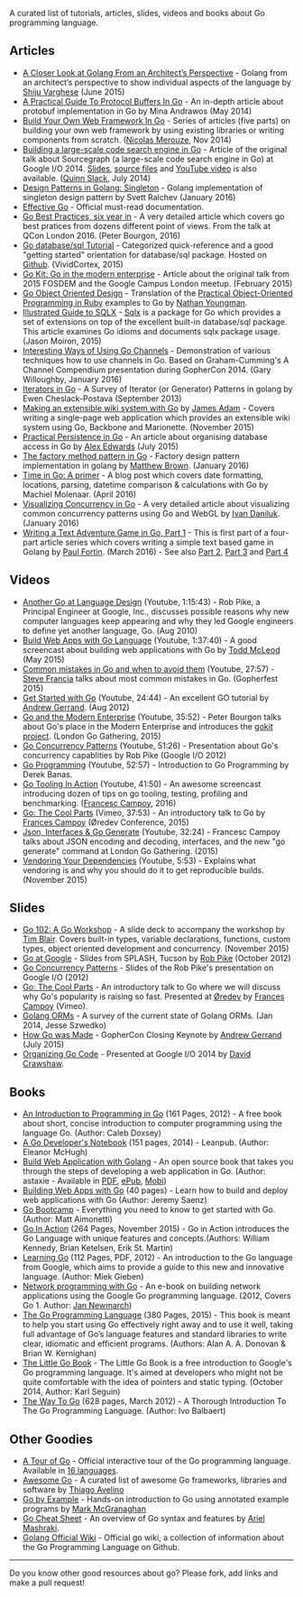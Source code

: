A curated list of tutorials, articles, slides, videos and books about Go programming language.

## Articles
 - [A Closer Look at Golang From an Architect’s Perspective](http://thenewstack.io/a-closer-look-at-golang-from-an-architects-perspective/) - Golang from an architect’s perspective to show individual aspects of the language by [Shiju Varghese](https://github.com/shijuvar) (June 2015)
 - [A Practical Guide To Protocol Buffers In Go](http://www.minaandrawos.com/2014/05/27/practical-guide-protocol-buffers-protobuf-go-golang/) - An in-depth article about protobuf implementation in Go by Mina Andrawos (May 2014)
 - [Build Your Own Web Framework In Go](https://www.nicolasmerouze.com/build-web-framework-golang/) - Series of articles (five parts) on building your own web framework by using existing libraries or writing components from scratch. ([Nicolas Merouze](http://twitter.com/nicolasmerouze), Nov 2014)
 - [Building a large-scale code search engine in Go](https://sourcegraph.com/blog/117137797304/google-io-2014-building-sourcegraph-a) - Article of the original talk about Sourcegraph (a large-scale code search engine in Go) at Google I/O 2014. [Slides](http://go-talks.appspot.com/github.com/sourcegraph/talks/google-io-2014/gio2014.slide), [source files](https://sourcegraph.com/github.com/sourcegraph/talks/.tree/google-io-2014) and [YouTube video](https://www.youtube.com/watch?v=-DpKaoPz8l8) is also available. ([Quinn Slack](https://twitter.com/sqs), July 2014)
 - [Design Patterns in Golang: Singleton](http://blog.ralch.com/tutorial/design-patterns/golang-singleton/) - Golang implementation of singleton design pattern by Svett Ralchev (January 2016)
 - [Effective Go](https://golang.org/doc/effective_go.html) - Official must-read documentation.
 - [Go Best Practices, six year in](https://peter.bourgon.org/go-best-practices-2016/) - A very detailed article which covers go best pratices from dozens different point of views. From the talk at QCon London 2016. (Peter Bourgon, 2016)
 - [Go database/sql Tutorial](http://go-database-sql.org/index.html) - Categorized quick-reference and a good "getting started" orientation for database/sql package. Hosted on [Github](https://github.com/VividCortex/go-database-sql-tutorial). (VividCortex, 2015)
 - [Go Kit: Go in the modern enterprise](http://peter.bourgon.org/go-kit/) - Article about the original talk from 2015 FOSDEM and the Google Campus London meetup. (February 2015)
 - [Go Object Oriented Design](https://nathany.com/good/) - Translation of the [Practical Object-Oriented Programming in Ruby](http://www.poodr.com/) examples to Go by [Nathan Youngman](https://github.com/nathany).
 - [Illustrated Guide to SQLX](https://jmoiron.github.io/sqlx/) - [Sqlx](https://github.com/jmoiron/sqlx) is a package for Go which provides a set of extensions on top of the excellent built-in database/sql package. This article examines Go idioms and documents sqlx package usage. (Jason Moiron, 2015)
 - [Interesting Ways of Using Go Channels](http://nomad.so/2016/01/interesting-ways-of-using-go-channels/) - Demonstration of various techniques how to use channels in Go. Based on Graham-Cumming's A Channel Compendium presentation during GopherCon 2014. (Gary Willoughby, January 2016)
 - [Iterators in Go](http://ewencp.org/blog/golang-iterators/) - A Survey of Iterator (or Generator) Patterns in golang by Ewen Cheslack-Postava (September 2013)
 - [Making an extensible wiki system with Go](http://jamesadam.me/index.php/2015/11/03/making-an-extensible-wiki-system-with-go/) by [James Adam](https://github.com/rhinoman) - Covers writing a single-page web application which provides an extensible wiki system using Go, Backbone and Marionette. (November 2015)
 - [Practical Persistence in Go](http://www.alexedwards.net/blog/organising-database-access) - An article about organising database access in Go by [Alex Edwards](https://twitter.com/ajmedwards) (July 2015)
 - [The factory method pattern in Go](http://matthewbrown.io/2016/01/23/factory-pattern-in-golang/) - Factory design pattern implementation in golang by [Matthew Brown](https://twitter.com/mnbbrown). (January 2016)
 - [Time in Go: A primer](https://machiel.me/post/time-in-go-a-primer/) - A blog post which covers date formatting, locations, parsing, datetime comparison & calculations with Go by Machiel Molenaar. (April 2016)
 - [Visualizing Concurrency in Go](https://divan.github.io/posts/go_concurrency_visualize/) - A very detailed article about visualizing common concurrency patterns using Go and WebGL by [Ivan Daniluk](https://github.com/divan). (January 2016)
 - [Writing a Text Adventure Game in Go, Part 1](https://gocodecloud.com/blog/2016/03/19/writing-a-text-adventure-game-in-go---part-1/) - This is first part of a four-part article series which covers writing a simple text based game in Golang by [Paul Fortin](https://www.twitter.com/gocodecloud). (March 2016) - See also [Part 2](https://gocodecloud.com/blog/2016/03/26/writing-a-text-adventure-game-in-go---part-2/), [Part 3](https://gocodecloud.com/blog/2016/04/03/writing-a-text-adventure-game-in-go---part-3/) and [Part 4](https://gocodecloud.com/blog/2016/04/24/writing-a-text-adventure-game-in-go---part-4/)

## Videos
 - [Another Go at Language Design](https://www.youtube.com/watch?v=7VcArS4Wpqk) (Youtube, 1:15:43) - Rob Pike, a Principal Engineer at Google, Inc., discusses possible reasons why new computer languages keep appearing and why they led Google engineers to define yet another language, Go. (Aug 2010)
 - [Build Web Apps with Go Language](https://www.youtube.com/watch?v=Vlie-srOU8c) (Youtube, 1:37:40) - A good screencast about building web applications with Go by [Todd McLeod](https://github.com/GoesToEleven) (May 2015)  
 - [Common mistakes in Go and when to avoid them](https://www.youtube.com/watch?v=29LLRKIL_TI) (Youtube, 27:57) - [Steve Francia](https://twitter.com/spf13) talks about most common mistakes in Go. (Gopherfest 2015)
 - [Get Started with Go](https://www.youtube.com/watch?v=2KmHtgtEZ1s) (Youtube, 24:44) - An excellent GO tutorial by [Andrew Gerrand](https://twitter.com/enneff). (Aug 2012)
 - [Go and the Modern Enterprise](https://www.youtube.com/watch?v=iFR_7AKkJFU) (Youtube, 35:52) - Peter Bourgon talks about Go's place in the Modern Enterprise and introduces the [gokit project](http://gokit.io). (London Go Gathering, 2015)
 - [Go Concurrency Patterns](https://talks.golang.org/2012/concurrency.slide) (Youtube, 51:26) - Presentation about Go's concurrency capablities by Rob Pike (Google I/O 2012)
 - [Go Programming](https://www.youtube.com/watch?v=CF9S4QZuV30) (Youtube, 52:57) - Introduction to Go Programming by Derek Banas.
 - [Go Tooling In Action](https://www.youtube.com/watch?v=uBjoTxosSys) (Youtube, 41:50) - An awesome screencast introducing dozen of tips on go tooling, testing, profiling and benchmarking. ([Francesc Campoy](https://twitter.com/francesc), 2016)
 - [Go: The Cool Parts](https://vimeo.com/144639088) (Vimeo, 37:53) - An introductory talk to Go by [Frances Campoy](https://twitter.com/francesc) (Øredev Conference, 2015)
 - [Json, Interfaces & Go Generate](https://www.youtube.com/watch?v=YgnD27GFcyA) (Youtube, 32:24) - Francesc Campoy talks about JSON encoding and decoding, interfaces, and the new "go generate" command at London Go Gathering. (2015)
 - [Vendoring Your Dependencies](https://www.youtube.com/watch?v=AIo0UBcvnPg) (Youtube, 5:53) - Explains what vendoring is and why you should do it to get reproducible builds. (November 2015)

## Slides
 - [Go 102: A Go Workshop](https://speakerdeck.com/timblair/go-102-a-workshop) - A slide deck to accompany the workshop by [Tim Blair](https://github.com/timblair). Covers built-in types, variable declarations, functions, custom types, object oriented development and concurrency. (November 2015)
 - [Go at Google](https://talks.golang.org/2012/splash.slide) - Slides from SPLASH, Tucson by [Rob Pike](https://twitter.com/rob_pike) (October 2012)
 - [Go Concurrency Patterns](https://talks.golang.org/2012/concurrency.slide) - Slides of the Rob Pike's presentation on Google I/O (2012)
 - [Go: The Cool Parts](https://speakerdeck.com/campoy/go-the-cool-parts) - An introductory talk to Go where we will discuss why Go's popularity is raising so fast. Presented at [Øredev](http://oredev.org/2015/sessions/go-the-cool-parts) by [Frances Campoy](https://twitter.com/francesc) (Vimeo).
 - [Golang ORMs](http://present.go-steel-programmers.org/talk-review-orms/gsp-go-orms.slide) - A survey of the current state of Golang ORMs. (Jan 2014, Jesse Szwedko)
 - [How Go was Made](https://talks.golang.org/2015/how-go-was-made.slide) - GopherCon Closing Keynote by [Andrew Gerrand](https://twitter.com/enneff) (July 2015)
 - [Organizing Go Code](https://talks.golang.org/2014/organizeio.slide) - Presented at Google I/O 2014 by [David Crawshaw](https://github.com/crawshaw).

## Books
  - [An Introduction to Programming in Go](http://www.golang-book.com/books/intro) (161 Pages, 2012) - A free book about short, concise introduction to computer programming using the language Go. (Author: Caleb Doxsey)
  - [A Go Developer's Notebook](https://leanpub.com/GoNotebook/read) (151 pages, 2014) - Leanpub. (Author: Eleanor McHugh)
  - [Build Web Application with Golang](https://www.gitbook.com/book/astaxie/build-web-application-with-golang/details) - An open source book that takes you through the steps of developing a web application in Go. (Author: astaxie - Available in [PDF](https://www.gitbook.com/download/pdf/book/astaxie/build-web-application-with-golang?lang=en), [ePub](https://www.gitbook.com/download/epub/book/astaxie/build-web-application-with-golang?lang=en), [Mobi](https://www.gitbook.com/download/mobi/book/astaxie/build-web-application-with-golang?lang=en))
  - [Building Web Apps with Go](https://www.gitbook.com/book/codegangsta/building-web-apps-with-go) (40 pages) - Learn how to build and deploy web applications with Go (Author: Jeremy Saenz)
  - [Go Bootcamp](http://www.golangbootcamp.com/book) - Everything you need to know to get started with Go. (Author: Matt Aimonetti)
  - [Go In Action](https://www.manning.com/books/go-in-action) (264 Pages, November 2015) - Go in Action introduces the Go Language with unique features and concepts.(Authors: William Kennedy, Brian Ketelsen, Erik St. Martin)
  - [Learning Go](https://www.miek.nl/downloads/Go/Learning-Go-latest.pdf) (112 Pages, PDF, 2012) - An introduction to the Go language from Google, which aims to provide a guide to this new and innovative language. (Author: Miek Gieben)
  - [Network programming with Go](https://jan.newmarch.name/go/) - An e-book on building network applications using the Google Go programming language. (2012, Covers Go 1. Author: [Jan Newmarch](http://jan.newmarch.name/)) 
  - [The Go Programming Language](http://www.gopl.io/) (380 Pages, 2015) - This book is meant to help you start using Go effectively right away and to use it well, taking full advantage of Go’s language features and standard libraries to write clear, idiomatic and efficient programs. (Authors: Alan A. A. Donovan & Brian W. Kernighan)
  - [The Little Go Book](http://openmymind.net/The-Little-Go-Book/) - The Little Go Book is a free introduction to Google's Go programming language. It's aimed at developers who might not be quite comfortable with the idea of pointers and static typing. (October 2014, Author: Karl Seguin)
  - [The Way To Go](http://www.amazon.com/Way-Go-Thorough-Introduction-Programming/dp/1469769166) (628 pages, March 2012) - A Thorough Introduction To The Go Programming Language. (Author: Ivo Balbaert)


## Other Goodies
 - [A Tour of Go](https://tour.golang.org/welcome/1) - Official interactive tour of the Go programming language. Available in [16 languages](https://tour.golang.org/welcome/2).
 - [Awesome Go](https://github.com/avelino/awesome-go) - A curated list of awesome Go frameworks, libraries and software by [Thiago Avelino](https://github.com/avelino)
 - [Go by Example](https://gobyexample.com/) - Hands-on introduction to Go using annotated example programs by [Mark McGranaghan](https://twitter.com/mmcgrana)
 - [Go Cheat Sheet](https://github.com/a8m/go-lang-cheat-sheet) - An overview of Go syntax and features by [Ariel Mashraki](https://github.com/a8m).
 - [Golang Official Wiki](https://github.com/golang/go/wiki) - Official go wiki, a collection of information about the Go Programming Language on Github.

---

Do you know other good resources about go? Please fork, add links and make a pull request!
